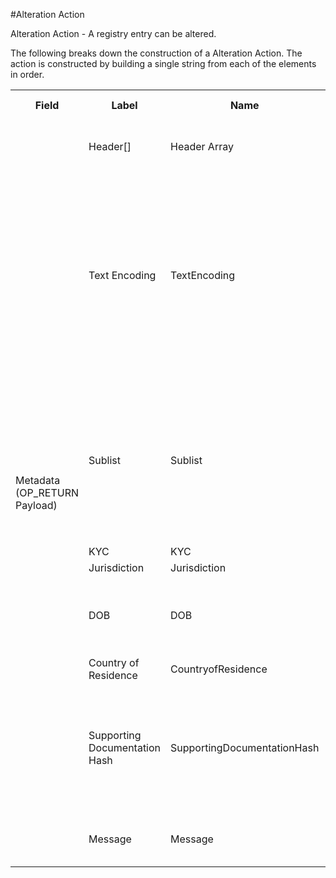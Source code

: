 
#Alteration Action

Alteration Action -  A registry entry can be altered.

The following breaks down the construction of a Alteration Action. The action is constructed by building a single string from each of the elements in order.

<div class="ritz grid-container" dir="ltr">
    <table class="waffle" cellspacing="0" cellpadding="0" table-layout=fixed width=100%>
         <tr style='height:19px;'>
            <th style="width:6%" class="s0">Field</th>
               <th style="width:9%" class="s1">Label</th>
            <th style="width:9%" class="s1">Name</th>
            <th style="width:2%" class="s1">Bytes</th>
            <th style="width:29%" class="s1">Example Values</th>
            <th style="width:26%" class="s1">Comments</th>
            <th style="width:5%" class="s1">Data Type</th>
            <th style="width:14%" class="s2">Amendment Restrictions</th>
        </tr>
        <tr>
            <td class="s5" rowspan="9">Metadata (OP_RETURN Payload)</td>
            <td class="r6">Header[]</td>
            <td class="r6">Header Array</td>
            <td class="r6">-</td>
            <td class="r6">-</td>
            <td class="r6">Common header data for all messages</td>
            <td class="r6">Header</td>
            <td class="r7"></td>
        </tr>
                <tr>
            <td class="r10">Text Encoding</td>
            <td class="r10">TextEncoding</td>
            <td class="r10">1</td>
            <td class="r10" style="word-break:break-all">0</td>
            <td class="r10"> 0 = ASCII, 1 = UTF-8, 2 = UTF-16, 3 = Unicode.  Encoding applies to all 'text' data types. All 'string' types will always be encoded with ASCII.  Where string is selected, all fields will be ASCII.</td>
            <td class="r10">uint8</td>
            <td class="r11">Can be changed by Issuer or Operator at their discretion.</td>
        </tr>                <tr>
            <td class="r10">Sublist</td>
            <td class="r10">Sublist</td>
            <td class="r10">4</td>
            <td class="r10" style="word-break:break-all"></td>
            <td class="r10">Null value = Global KYC compliance. eg. Organizations can define their own pseudo-anonymous and publicly available membership lists.</td>
            <td class="r10">string</td>
            <td class="r11"></td>
        </tr>                <tr>
            <td class="r10">KYC</td>
            <td class="r10">KYC</td>
            <td class="r10">1</td>
            <td class="r10" style="word-break:break-all">Y</td>
            <td class="r10">Y/N</td>
            <td class="r10">string</td>
            <td class="r11"></td>
        </tr>                <tr>
            <td class="r10">Jurisdiction</td>
            <td class="r10">Jurisdiction</td>
            <td class="r10">5</td>
            <td class="r10" style="word-break:break-all">AUS</td>
            <td class="r10"></td>
            <td class="r10">string</td>
            <td class="r11"></td>
        </tr>                <tr>
            <td class="r10">DOB</td>
            <td class="r10">DOB</td>
            <td class="r10">8</td>
            <td class="r10" style="word-break:break-all">Tue Jun 02 1987 17:00:00 GMT+1000 (AEST)</td>
            <td class="r10">Date of Birth : DD/MM/YYYY</td>
            <td class="r10">time</td>
            <td class="r11"></td>
        </tr>                <tr>
            <td class="r10">Country of Residence</td>
            <td class="r10">CountryofResidence</td>
            <td class="r10">3</td>
            <td class="r10" style="word-break:break-all">AUS</td>
            <td class="r10"></td>
            <td class="r10">string</td>
            <td class="r11"></td>
        </tr>                <tr>
            <td class="r10">Supporting Documentation Hash</td>
            <td class="r10">SupportingDocumentationHash</td>
            <td class="r10">32</td>
            <td class="r10" style="word-break:break-all">98ea6e4f216f2fb4b69fff9b3a44842c38686ca685f3f55dc48c5d3fb1107be4</td>
            <td class="r10"></td>
            <td class="r10">sha256</td>
            <td class="r11"></td>
        </tr>                <tr>
            <td class="r10">Message</td>
            <td class="r10">Message</td>
            <td class="r10">0</td>
            <td class="r10" style="word-break:break-all">Changed Country of Residence</td>
            <td class="r10">Length 0-65,535 bytes. Note</td>
            <td class="r10">nvarchar16</td>
            <td class="r11"></td>
        </tr>
    </table>
</div>